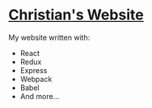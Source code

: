 # [Christian's Website](http://christianle.com)

My website written with:

* React
* Redux
* Express
* Webpack
* Babel
* And more...

